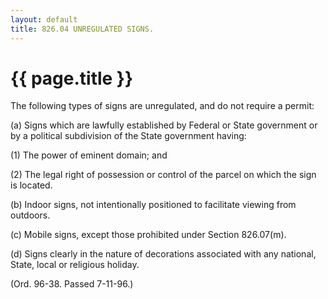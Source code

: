 ```yaml
---
layout: default 
title: 826.04 UNREGULATED SIGNS.
---
```


{{ page.title }}
================

The following types of signs are unregulated, and do not require a
permit:

​(a) Signs which are lawfully established by Federal or State government
or by a political subdivision of the State government having:

​(1) The power of eminent domain; and

​(2) The legal right of possession or control of the parcel on which the
sign is located.

​(b) Indoor signs, not intentionally positioned to facilitate viewing
from outdoors.

​(c) Mobile signs, except those prohibited under Section 826.07(m).

​(d) Signs clearly in the nature of decorations associated with any
national, State, local or religious holiday.

(Ord. 96-38. Passed 7-11-96.)
